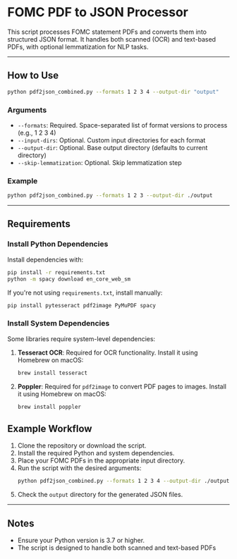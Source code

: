 # FOMC PDF to JSON Processor

This script processes FOMC statement PDFs and converts them into structured JSON format. It handles both scanned (OCR) and text-based PDFs, with optional lemmatization for NLP tasks.

---

## How to Use

```bash
python pdf2json_combined.py --formats 1 2 3 4 --output-dir "output"
```

### Arguments

- `--formats`: Required. Space-separated list of format versions to process (e.g., 1 2 3 4)
- `--input-dirs`: Optional. Custom input directories for each format
- `--output-dir`: Optional. Base output directory (defaults to current directory)
- `--skip-lemmatization`: Optional. Skip lemmatization step

### Example

```bash
python pdf2json_combined.py --formats 1 2 3 --output-dir ./output
```

---

## Requirements

### Install Python Dependencies

Install dependencies with:

```bash
pip install -r requirements.txt
python -m spacy download en_core_web_sm
```

If you're not using `requirements.txt`, install manually:

```bash
pip install pytesseract pdf2image PyMuPDF spacy
```

### Install System Dependencies

Some libraries require system-level dependencies:

1. **Tesseract OCR**: Required for OCR functionality. Install it using Homebrew on macOS:
   ```bash
   brew install tesseract
   ```

2. **Poppler**: Required for `pdf2image` to convert PDF pages to images. Install it using Homebrew on macOS:
   ```bash
   brew install poppler
   ```

## Example Workflow

1. Clone the repository or download the script.
2. Install the required Python and system dependencies.
3. Place your FOMC PDFs in the appropriate input directory.
4. Run the script with the desired arguments:
   ```bash
   python pdf2json_combined.py --formats 1 2 3 4 --output-dir ./output
   ```
5. Check the `output` directory for the generated JSON files.

---

## Notes

- Ensure your Python version is 3.7 or higher.
- The script is designed to handle both scanned and text-based PDFs
